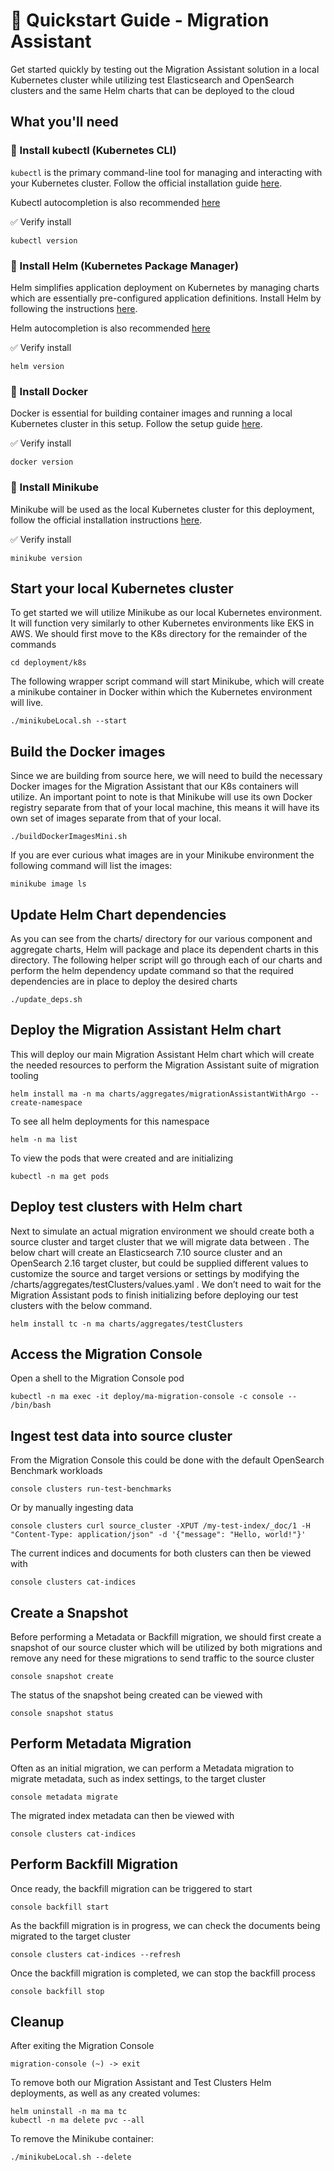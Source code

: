 # 🚀 Quickstart Guide - Migration Assistant

Get started quickly by testing out the Migration Assistant solution in a local Kubernetes cluster while utilizing test Elasticsearch and OpenSearch clusters and the same Helm charts that can be deployed to the cloud



## What you'll need

### 🔹 Install kubectl (Kubernetes CLI)

`kubectl` is the primary command-line tool for managing and interacting with your Kubernetes cluster. Follow the official installation guide [here](https://kubernetes.io/docs/tasks/tools/).

Kubectl autocompletion is also recommended [here](https://kubernetes.io/docs/reference/kubectl/generated/kubectl_completion/)

✅ Verify install

```shell
kubectl version
```


### 🔹 Install Helm (Kubernetes Package Manager)

Helm simplifies application deployment on Kubernetes by managing charts which are essentially pre-configured application definitions. Install Helm by following the instructions [here](https://helm.sh/docs/intro/install/).

Helm autocompletion is also recommended [here](https://helm.sh/docs/helm/helm_completion_bash/)

✅ Verify install

```shell
helm version
```


### 🔹 Install Docker

Docker is essential for building container images and running a local Kubernetes cluster in this setup. Follow the setup guide [here](https://docs.docker.com/engine/install/).

✅ Verify install

```shell
docker version
```


### 🔹 Install Minikube

Minikube will be used as the local Kubernetes cluster for this deployment, follow the official installation instructions [here](https://minikube.sigs.k8s.io/docs/start/?arch=%2Fmacos%2Farm64%2Fstable%2Fbinary+download).

✅ Verify install

```shell
minikube version
```


## Start your local Kubernetes cluster

To get started we will utilize Minikube as our local Kubernetes environment. It will function very similarly to other Kubernetes environments like EKS in AWS.  We should first move to the K8s directory for the remainder of the commands

```shell
cd deployment/k8s
```

The following wrapper script command will start Minikube, which will create a minikube container in Docker within which the Kubernetes environment will live.

```shell
./minikubeLocal.sh --start
```


## Build the Docker images

Since we are building from source here, we will need to build the necessary Docker images for the Migration Assistant that our K8s containers will utilize. An important point to note is that Minikube will use its own Docker registry separate from that of your local machine, this means it will have its own set of images separate from that of your local.

```shell
./buildDockerImagesMini.sh
```

If you are ever curious what images are in your Minikube environment the following command will list the images:

```shell
minikube image ls
```



## Update Helm Chart dependencies

As you can see from the charts/ directory for our various component and aggregate charts, Helm will package and place its dependent charts in this directory. The following helper script will go through each of our charts and perform the helm dependency update  command so that the required dependencies are in place to deploy the desired charts

```shell
./update_deps.sh
```


## Deploy the Migration Assistant Helm chart

This will deploy our main Migration Assistant Helm chart which will create the needed resources to perform the Migration Assistant suite of migration tooling

```shell
helm install ma -n ma charts/aggregates/migrationAssistantWithArgo --create-namespace
```

To see all helm deployments for this namespace

```shell
helm -n ma list
```

To view the pods that were created and are initializing

```shell
kubectl -n ma get pods
```


## Deploy test clusters with Helm chart

Next to simulate an actual migration environment we should create both a source cluster and target cluster that we will migrate data between . The below chart will create an Elasticsearch 7.10 source cluster and an OpenSearch 2.16 target cluster, but could be supplied different values to customize the source and target versions or settings by modifying the /charts/aggregates/testClusters/values.yaml . We don’t need to wait for the Migration Assistant pods to finish initializing before deploying our test clusters with the below command.

```shell
helm install tc -n ma charts/aggregates/testClusters
```


## Access the Migration Console

Open a shell to the Migration Console pod

```shell
kubectl -n ma exec -it deploy/ma-migration-console -c console -- /bin/bash
```


## Ingest test data into source cluster

From the Migration Console this could be done with the default OpenSearch Benchmark workloads

```shell
console clusters run-test-benchmarks
```

Or by manually ingesting data

```shell
console clusters curl source_cluster -XPUT /my-test-index/_doc/1 -H "Content-Type: application/json" -d '{"message": "Hello, world!"}'
```

The current indices and documents for both clusters can then be viewed with

```shell
console clusters cat-indices
```

## Create a Snapshot

Before performing a Metadata or Backfill migration, we should first create a snapshot of our source cluster which will be utilized by both migrations and remove any need for these migrations to send traffic to the source cluster

```shell
console snapshot create
```

The status of the snapshot being created can be viewed with

```shell
console snapshot status
```


## Perform Metadata Migration

Often as an initial migration, we can perform a Metadata migration to migrate metadata, such as index settings, to the target cluster

```shell
console metadata migrate
```

The migrated index metadata can then be viewed with

```shell
console clusters cat-indices
```


## Perform Backfill Migration

Once ready, the backfill migration can be triggered to start

```shell
console backfill start
```

As the backfill migration is in progress, we can check the documents being migrated to the target cluster

```shell
console clusters cat-indices --refresh
```

Once the backfill migration is completed, we can stop the backfill process

```shell
console backfill stop
```


## Cleanup

After exiting the Migration Console

```shell
migration-console (~) -> exit
```

To remove both our Migration Assistant and Test Clusters Helm deployments, as well as any created volumes:

```shell
helm uninstall -n ma ma tc
kubectl -n ma delete pvc --all
```

To remove the Minikube container:

```shell
./minikubeLocal.sh --delete
```
